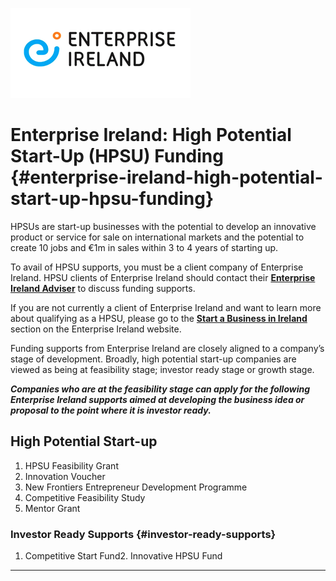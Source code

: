 ![](/assets/epiPic.png)

# Enterprise Ireland: High Potential Start-Up \(HPSU\) Funding {#enterprise-ireland-high-potential-start-up-hpsu-funding}

HPSUs are start-up businesses with the potential to develop an innovative product or service for sale on international markets and the potential to create 10 jobs and €1m in sales within 3 to 4 years of starting up.

To avail of HPSU supports, you must be a client company of Enterprise Ireland.  HPSU clients of Enterprise Ireland should contact their **[Enterprise Ireland Adviser](http://www.enterprise-ireland.com/en/About-Us/Our-People/DA%20Finder/)** to discuss funding supports.

If you are not currently a client of Enterprise Ireland and want to learn more about qualifying as a HPSU, please go to the **[Start a Business in Ireland](http://www.enterprise-ireland.com/EI_Corporate/en/Start-a-Business-in-Ireland/Do-I-qualify-as-a-HPSU-/Overview.html)** section on the Enterprise Ireland website.

Funding supports from Enterprise Ireland are closely aligned to a company’s stage of development. Broadly, high potential start-up companies are viewed as being at feasibility stage; investor ready stage or growth stage.

_**Companies who are at the feasibility stage can apply for the following Enterprise Ireland supports aimed at developing the business idea or proposal to the point where it is investor ready.**_

## High Potential Start-up

1. HPSU Feasibility Grant 
2. Innovation Voucher
3. New Frontiers Entrepreneur Development Programme
4. Competitive Feasibility Study
5. Mentor Grant
 

### Investor Ready Supports {#investor-ready-supports}
1. Competitive Start Fund2. Innovative HPSU Fund

---

